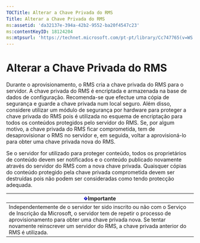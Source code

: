 ```yaml
---
TOCTitle: Alterar a Chave Privada do RMS
Title: Alterar a Chave Privada do RMS
ms:assetid: 'da32137e-394a-42b2-9552-ba20f4547c23'
ms:contentKeyID: 18124204
ms:mtpsurl: 'https://technet.microsoft.com/pt-pt/library/Cc747765(v=WS.10)'
---
```


Alterar a Chave Privada do RMS
==============================

Durante o aprovisionamento, o RMS cria a chave privada do RMS para o servidor. A chave privada do RMS é encriptada e armazenada na base de dados de configuração. Recomenda-se que efectue uma cópia de segurança e guarde a chave privada num local seguro. Além disso, considere utilizar um módulo de segurança por hardware para proteger a chave privada do RMS pois é utilizada no esquema de encriptação para todos os conteúdos protegidos pelo servidor do RMS. Se, por algum motivo, a chave privada do RMS ficar comprometida, tem de desaprovisionar o RMS no servidor e, em seguida, voltar a aprovisioná-lo para obter uma chave privada nova do RMS.

Se o servidor for utilizado para proteger conteúdo, todos os proprietários de conteúdo devem ser notificados e o conteúdo publicado novamente através do servidor do RMS com a nova chave privada. Quaisquer cópias do conteúdo protegido pela chave privada comprometida devem ser destruídas pois não podem ser consideradas como tendo protecção adequada.

| ![](/security-updates/images/Cc747765.Important(WS.10).gif)Importante                                                                                                                                                                                                               |
|------------------------------------------------------------------------------------------------------------------------------------------------------------------------------------------------------------------------------------------------------------------------------------------------|
| Independentemente de o servidor ter sido inscrito ou não com o Serviço de Inscrição da Microsoft, o servidor tem de repetir o processo de aprovisionamento para obter uma chave privada nova. Se tentar novamente reinscrever um servidor do RMS, a chave privada anterior do RMS é utilizada. |
